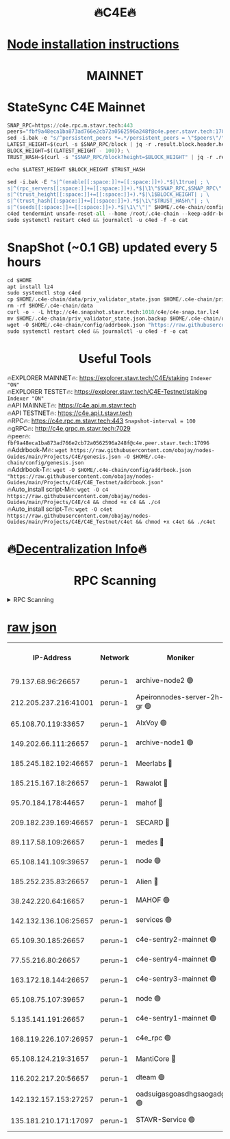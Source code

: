 <h1 align="center"> 🔥C4E🔥</h1>

[Node installation instructions](https://github.com/obajay/nodes-Guides/tree/main/Projects/C4E)
=

<h1 align="center"> MAINNET</h1>

# StateSync C4E Mainnet
```python
SNAP_RPC=https://c4e.rpc.m.stavr.tech:443
peers="fbf9a48eca1ba873ad766e2cb72a0562596a248f@c4e.peer.stavr.tech:17096"
sed -i.bak -e "s/^persistent_peers *=.*/persistent_peers = \"$peers\"/" $HOME/.c4e-chain/config/config.toml
LATEST_HEIGHT=$(curl -s $SNAP_RPC/block | jq -r .result.block.header.height); \
BLOCK_HEIGHT=$((LATEST_HEIGHT - 100)); \
TRUST_HASH=$(curl -s "$SNAP_RPC/block?height=$BLOCK_HEIGHT" | jq -r .result.block_id.hash)

echo $LATEST_HEIGHT $BLOCK_HEIGHT $TRUST_HASH

sed -i.bak -E "s|^(enable[[:space:]]+=[[:space:]]+).*$|\1true| ; \
s|^(rpc_servers[[:space:]]+=[[:space:]]+).*$|\1\"$SNAP_RPC,$SNAP_RPC\"| ; \
s|^(trust_height[[:space:]]+=[[:space:]]+).*$|\1$BLOCK_HEIGHT| ; \
s|^(trust_hash[[:space:]]+=[[:space:]]+).*$|\1\"$TRUST_HASH\"| ; \
s|^(seeds[[:space:]]+=[[:space:]]+).*$|\1\"\"|" $HOME/.c4e-chain/config/config.toml
c4ed tendermint unsafe-reset-all --home /root/.c4e-chain --keep-addr-book
sudo systemctl restart c4ed && journalctl -u c4ed -f -o cat
```
# SnapShot (~0.1 GB) updated every 5 hours
```python
cd $HOME
apt install lz4
sudo systemctl stop c4ed
cp $HOME/.c4e-chain/data/priv_validator_state.json $HOME/.c4e-chain/priv_validator_state.json.backup
rm -rf $HOME/.c4e-chain/data
curl -o - -L http://c4e.snapshot.stavr.tech:1018/c4e/c4e-snap.tar.lz4 | lz4 -c -d - | tar -x -C $HOME/.c4e-chain --strip-components 2
mv $HOME/.c4e-chain/priv_validator_state.json.backup $HOME/.c4e-chain/data/priv_validator_state.json
wget -O $HOME/.c4e-chain/config/addrbook.json "https://raw.githubusercontent.com/obajay/nodes-Guides/main/Projects/C4E/addrbook.json"
sudo systemctl restart c4ed && journalctl -u c4ed -f -o cat
```
 <h1 align="center"> Useful Tools</h1>

🔥EXPLORER MAINNET🔥:  https://explorer.stavr.tech/C4E/staking            `Indexer "ON"` \
🔥EXPLORER TESTET🔥:   https://explorer.stavr.tech/C4E-Testnet/staking     `Indexer "ON"` \
🔥API MAINNET🔥:       https://c4e.api.m.stavr.tech \
🔥API TESTNET🔥:       https://c4e.api.t.stavr.tech \
🔥RPC🔥:               https://c4e.rpc.m.stavr.tech:443                  `Snapshot-interval = 100` \
🔥gRPC🔥:              http://c4e.grpc.m.stavr.tech:7029 \
🔥peer🔥:              `fbf9a48eca1ba873ad766e2cb72a0562596a248f@c4e.peer.stavr.tech:17096` \
🔥Addrbook-M🔥:    ```wget https://raw.githubusercontent.com/obajay/nodes-Guides/main/Projects/C4E/genesis.json -O $HOME/.c4e-chain/config/genesis.json``` \
🔥Addrbook-T🔥:    ```wget -O $HOME/.c4e-chain/config/addrbook.json "https://raw.githubusercontent.com/obajay/nodes-Guides/main/Projects/C4E/C4E_Testnet/addrbook.json"``` \
🔥Auto_install script-M🔥: ```wget -O c4 https://raw.githubusercontent.com/obajay/nodes-Guides/main/Projects/C4E/c4 && chmod +x c4 && ./c4``` \
🔥Auto_install script-T🔥: ```wget -O c4et https://raw.githubusercontent.com/obajay/nodes-Guides/main/Projects/C4E/C4E_Testnet/c4et && chmod +x c4et && ./c4et```

🔥[Decentralization Info](https://github.com/obajay/StateSync-snapshots/tree/main/Projects/C4E/Decentralization)🔥
=

<h1 align="center"> RPC Scanning</h1>

<details>
<summary>RPC Scanning</summary>

<h2 align="center"> We scan nodes in real time every 4 hours. And we provide the final result of RPC endpoints.
We cannot influence the operation of these nodes in any way. </h2>


```python
If Voting Power is higher than 0 --> then the Node is a validator of the network and may be subject to attack and be a potential threat to the chain.
```
```python
We marked such validators with a red symbol
```

</details>

[raw json](https://rpc-check.c4e.stavr.tech/c4e/rpc-c4e-result.json)
=



<table><tr><th>IP-Address</th><th>Network</th><th>Moniker</th><th>Latest Block Height</th><th>Earliest Block Height</th><th>Catching Up</th><th>Tx Index</th><th>Voting Power</th><th>Scan Time</th></tr><tr><td>79.137.68.96:26657</td><td>perun-1</td><td>archive-node2 🟢</td><td>7576079</td><td>1</td><td>False</td><td>on</td><td>0</td><td>2024-03-14T01:38:23.393433763UTC</td></tr><tr><td>212.205.237.216:41001</td><td>perun-1</td><td>Apeironnodes-server-2h-gr 🟢</td><td>1599982</td><td>1</td><td>False</td><td>on</td><td>0</td><td>2024-03-14T01:38:26.256322745UTC</td></tr><tr><td>65.108.70.119:33657</td><td>perun-1</td><td>AlxVoy 🟢</td><td>7576285</td><td>1</td><td>False</td><td>on</td><td>0</td><td>2024-03-14T01:38:38.038022743UTC</td></tr><tr><td>149.202.66.111:26657</td><td>perun-1</td><td>archive-node1 🟢</td><td>7576288</td><td>1</td><td>False</td><td>on</td><td>0</td><td>2024-03-14T01:38:52.201687021UTC</td></tr><tr><td>185.245.182.192:46657</td><td>perun-1</td><td>Meerlabs 🔴</td><td>7576289</td><td>1051501</td><td>False</td><td>on</td><td>344615</td><td>2024-03-14T01:38:57.214280244UTC</td></tr><tr><td>185.215.167.18:26657</td><td>perun-1</td><td>Rawalot 🔴</td><td>7576290</td><td>1090501</td><td>False</td><td>on</td><td>450091</td><td>2024-03-14T01:39:08.235714511UTC</td></tr><tr><td>95.70.184.178:44657</td><td>perun-1</td><td>mahof 🔴</td><td>7576285</td><td>2342001</td><td>False</td><td>off</td><td>1356400</td><td>2024-03-14T01:38:37.420252604UTC</td></tr><tr><td>209.182.239.169:46657</td><td>perun-1</td><td>SECARD 🔴</td><td>7576287</td><td>2616101</td><td>False</td><td>off</td><td>749308</td><td>2024-03-14T01:38:49.600972809UTC</td></tr><tr><td>89.117.58.109:26657</td><td>perun-1</td><td>medes 🔴</td><td>7576290</td><td>2826001</td><td>False</td><td>off</td><td>891025</td><td>2024-03-14T01:39:03.885957779UTC</td></tr><tr><td>65.108.141.109:39657</td><td>perun-1</td><td>node 🟢</td><td>7576283</td><td>5303301</td><td>False</td><td>on</td><td>0</td><td>2024-03-14T01:38:25.728811839UTC</td></tr><tr><td>185.252.235.83:26657</td><td>perun-1</td><td>Alien 🔴</td><td>7576288</td><td>6502501</td><td>False</td><td>on</td><td>648215</td><td>2024-03-14T01:38:52.486130708UTC</td></tr><tr><td>38.242.220.64:16657</td><td>perun-1</td><td>MAHOF 🟢</td><td>7576287</td><td>6885501</td><td>False</td><td>on</td><td>0</td><td>2024-03-14T01:38:49.915225846UTC</td></tr><tr><td>142.132.136.106:25657</td><td>perun-1</td><td>services 🟢</td><td>7576286</td><td>7012001</td><td>False</td><td>on</td><td>0</td><td>2024-03-14T01:38:40.593333352UTC</td></tr><tr><td>65.109.30.185:26657</td><td>perun-1</td><td>c4e-sentry2-mainnet 🟢</td><td>7576289</td><td>7284001</td><td>False</td><td>on</td><td>0</td><td>2024-03-14T01:38:56.926975241UTC</td></tr><tr><td>77.55.216.80:26657</td><td>perun-1</td><td>c4e-sentry4-mainnet 🟢</td><td>7576285</td><td>7297001</td><td>False</td><td>on</td><td>0</td><td>2024-03-14T01:38:37.736255879UTC</td></tr><tr><td>163.172.18.144:26657</td><td>perun-1</td><td>c4e-sentry3-mainnet 🟢</td><td>7576289</td><td>7297001</td><td>False</td><td>on</td><td>0</td><td>2024-03-14T01:38:57.467005457UTC</td></tr><tr><td>65.108.75.107:39657</td><td>perun-1</td><td>node 🟢</td><td>7576286</td><td>7300001</td><td>False</td><td>on</td><td>0</td><td>2024-03-14T01:38:40.891346209UTC</td></tr><tr><td>5.135.141.191:26657</td><td>perun-1</td><td>c4e-sentry1-mainnet 🟢</td><td>7576283</td><td>7300501</td><td>False</td><td>on</td><td>0</td><td>2024-03-14T01:38:22.864981025UTC</td></tr><tr><td>168.119.226.107:26957</td><td>perun-1</td><td>c4e_rpc 🟢</td><td>7576284</td><td>7476284</td><td>False</td><td>on</td><td>0</td><td>2024-03-14T01:38:30.540009057UTC</td></tr><tr><td>65.108.124.219:31657</td><td>perun-1</td><td>MantiCore 🔴</td><td>7576285</td><td>7476285</td><td>False</td><td>off</td><td>729870</td><td>2024-03-14T01:38:36.952531449UTC</td></tr><tr><td>116.202.217.20:56657</td><td>perun-1</td><td>dteam 🟢</td><td>7576283</td><td>7511001</td><td>False</td><td>on</td><td>0</td><td>2024-03-14T01:38:23.093989795UTC</td></tr><tr><td>142.132.157.153:27257</td><td>perun-1</td><td>oadsuigasgoasdhgsaogadg 🟢</td><td>7576282</td><td>7574001</td><td>False</td><td>on</td><td>0</td><td>2024-03-14T01:38:20.577343202UTC</td></tr><tr><td>135.181.210.171:17097</td><td>perun-1</td><td>STAVR-Service 🟢</td><td>7576286</td><td>7574001</td><td>False</td><td>on</td><td>0</td><td>2024-03-14T01:38:41.186354222UTC</td></tr></table>
